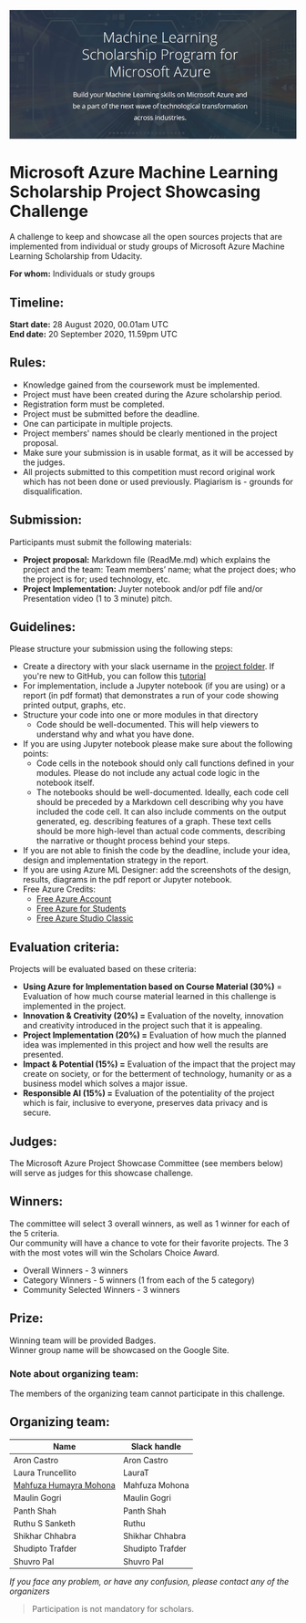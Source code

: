 

![challenge](/image/challenge.jpg)

# Microsoft Azure Machine Learning Scholarship Project Showcasing Challenge

A challenge to keep and showcase all the open sources projects that are implemented from individual or study groups of Microsoft Azure Machine Learning Scholarship from Udacity.

**For whom:** Individuals or study groups

## Timeline: 
**Start date:** 28 August 2020, 00.01am UTC <br />
**End date:** 20 September 2020, 11.59pm UTC


## Rules:

- Knowledge gained from the coursework must be implemented.
- Project must have been created during the Azure scholarship period.
- Registration form must be completed.
- Project must be submitted before the deadline.
- One can participate in multiple projects. 
- Project members' names should be clearly mentioned in the project proposal.
- Make sure your submission is in usable format, as it will be accessed by the judges.
- All projects submitted to this competition must record original work which has not been done or used previously.  Plagiarism is - grounds for disqualification. 

## Submission:

Participants must submit the following materials: 

- **Project proposal:** Markdown file (ReadMe.md) which explains the project and the team: Team members’ name; what the project does; who the project is for; used technology, etc. 
- **Project Implementation:** Juyter notebook and/or pdf file and/or Presentation video (1 to 3 minute) pitch.

## Guidelines:

Please structure your submission using the following steps:
- Create a directory with your slack username in the [project folder](https://github.com/mhmohona/MicrosoftML-ProjectShowcasing/tree/master/project). If you're new to GitHub, you can follow this [tutorial](https://docs.google.com/document/d/11y1MESDAGZmxdGNefh1mg3VnbJL1TcFcdfducD5c5zE/edit?usp=sharing)
- For implementation, include a Jupyter notebook (if you are using) or a report (in pdf format) that demonstrates a run of your code showing printed output, graphs, etc.
- Structure your code into one or more modules in that directory
  - Code should be well-documented. This will help viewers to understand why and what you have done.
- If you are using Jupyter notebook please make sure about the following points:
  - Code cells in the notebook should only call functions defined in your modules. Please do not include any actual code logic in the notebook itself. 
  - The notebooks should be well-documented. Ideally, each code cell should be preceded by a Markdown cell describing why you have included the code cell. It can also include comments on the output generated, eg. describing features of a graph. These text cells should be more high-level than actual code comments, describing the narrative or thought process behind your steps.
- If you are not able to finish the code by the deadline, include your idea, design and implementation strategy in the report.
- If you are using Azure ML Designer: add the screenshots of the design, results, diagrams in the pdf report or Jupyter notebook.
- Free Azure Credits:
  - [Free Azure Account](https://azure.microsoft.com/en-us/free/)
  - [Free Azure for Students](https://azure.microsoft.com/en-us/free/students/)
  - [Free Azure Studio Classic](https://studio.azureml.net/)

  
## Evaluation criteria: 

Projects will be evaluated based on these criteria: 
- **Using Azure for Implementation based on Course Material (30%)** = Evaluation of how much course material learned in this challenge is implemented in the project.
- **Innovation & Creativity (20%) =** Evaluation of the novelty, innovation and creativity introduced in the project such that it is appealing.
- **Project Implementation (20%) =** Evaluation of how much the planned idea was implemented in this project and how well the results are presented.
- **Impact & Potential (15%) =** Evaluation of the impact that the project may create on society, or for the betterment of technology, humanity or as a business model which solves a major issue.
- **Responsible AI (15%) =** Evaluation of the potentiality of the project which is fair, inclusive to everyone, preserves data privacy and is secure.

## Judges:

The Microsoft Azure Project Showcase Committee (see members below) will serve as judges for this showcase challenge.

## Winners:

The committee will select 3 overall winners, as well as 1 winner for each of the 5 criteria. <br />
Our community will have a chance to vote for their favorite projects.  The 3 with the most votes will win the Scholars Choice Award.  

- Overall Winners - 3 winners
- Category Winners - 5 winners (1 from each of the 5 category)
- Community Selected Winners - 3 winners


## Prize:
Winning team will be provided Badges. <br />
Winner group name will be showcased on the Google Site.

### Note about organizing team:

The members of the organizing team cannot participate in this challenge.

## Organizing team:

Name | Slack handle
------------ | ------------- 
Aron Castro | Aron Castro
Laura Truncellito | LauraT
[Mahfuza Humayra Mohona](http://linkedin.com/in/mhmohona) | Mahfuza Mohona
Maulin Gogri | Maulin Gogri
Panth Shah | Panth Shah
Ruthu S Sanketh | Ruthu
Shikhar Chhabra | Shikhar Chhabra
Shudipto Trafder | Shudipto Trafder
Shuvro Pal | Shuvro Pal


*If you face any problem, or have any confusion, please contact any of the organizers*


> Participation is not mandatory for scholars.
